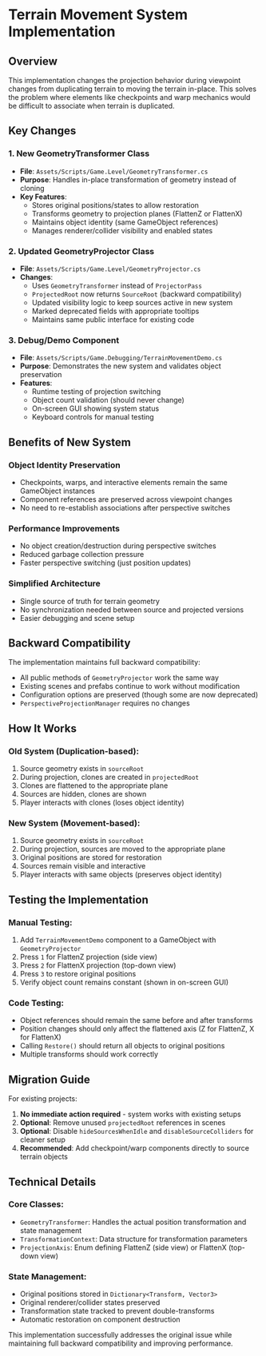 # Terrain Movement System Implementation

## Overview
This implementation changes the projection behavior during viewpoint changes from duplicating terrain to moving the terrain in-place. This solves the problem where elements like checkpoints and warp mechanics would be difficult to associate when terrain is duplicated.

## Key Changes

### 1. New GeometryTransformer Class
- **File**: `Assets/Scripts/Game.Level/GeometryTransformer.cs`
- **Purpose**: Handles in-place transformation of geometry instead of cloning
- **Key Features**:
  - Stores original positions/states to allow restoration
  - Transforms geometry to projection planes (FlattenZ or FlattenX)
  - Maintains object identity (same GameObject references)
  - Manages renderer/collider visibility and enabled states

### 2. Updated GeometryProjector Class
- **File**: `Assets/Scripts/Game.Level/GeometryProjector.cs`
- **Changes**:
  - Uses `GeometryTransformer` instead of `ProjectorPass`
  - `ProjectedRoot` now returns `SourceRoot` (backward compatibility)
  - Updated visibility logic to keep sources active in new system
  - Marked deprecated fields with appropriate tooltips
  - Maintains same public interface for existing code

### 3. Debug/Demo Component
- **File**: `Assets/Scripts/Game.Debugging/TerrainMovementDemo.cs`
- **Purpose**: Demonstrates the new system and validates object preservation
- **Features**:
  - Runtime testing of projection switching
  - Object count validation (should never change)
  - On-screen GUI showing system status
  - Keyboard controls for manual testing

## Benefits of New System

### Object Identity Preservation
- Checkpoints, warps, and interactive elements remain the same GameObject instances
- Component references are preserved across viewpoint changes
- No need to re-establish associations after perspective switches

### Performance Improvements
- No object creation/destruction during perspective switches
- Reduced garbage collection pressure
- Faster perspective switching (just position updates)

### Simplified Architecture
- Single source of truth for terrain geometry
- No synchronization needed between source and projected versions
- Easier debugging and scene setup

## Backward Compatibility

The implementation maintains full backward compatibility:
- All public methods of `GeometryProjector` work the same way
- Existing scenes and prefabs continue to work without modification
- Configuration options are preserved (though some are now deprecated)
- `PerspectiveProjectionManager` requires no changes

## How It Works

### Old System (Duplication-based):
1. Source geometry exists in `sourceRoot`
2. During projection, clones are created in `projectedRoot`
3. Clones are flattened to the appropriate plane
4. Sources are hidden, clones are shown
5. Player interacts with clones (loses object identity)

### New System (Movement-based):
1. Source geometry exists in `sourceRoot`
2. During projection, sources are moved to the appropriate plane
3. Original positions are stored for restoration
4. Sources remain visible and interactive
5. Player interacts with same objects (preserves object identity)

## Testing the Implementation

### Manual Testing:
1. Add `TerrainMovementDemo` component to a GameObject with `GeometryProjector`
2. Press `1` for FlattenZ projection (side view)
3. Press `2` for FlattenX projection (top-down view)  
4. Press `3` to restore original positions
5. Verify object count remains constant (shown in on-screen GUI)

### Code Testing:
- Object references should remain the same before and after transforms
- Position changes should only affect the flattened axis (Z for FlattenZ, X for FlattenX)
- Calling `Restore()` should return all objects to original positions
- Multiple transforms should work correctly

## Migration Guide

For existing projects:
1. **No immediate action required** - system works with existing setups
2. **Optional**: Remove unused `projectedRoot` references in scenes
3. **Optional**: Disable `hideSourcesWhenIdle` and `disableSourceColliders` for cleaner setup
4. **Recommended**: Add checkpoint/warp components directly to source terrain objects

## Technical Details

### Core Classes:
- `GeometryTransformer`: Handles the actual position transformation and state management
- `TransformationContext`: Data structure for transformation parameters
- `ProjectionAxis`: Enum defining FlattenZ (side view) or FlattenX (top-down view)

### State Management:
- Original positions stored in `Dictionary<Transform, Vector3>`
- Original renderer/collider states preserved
- Transformation state tracked to prevent double-transforms
- Automatic restoration on component destruction

This implementation successfully addresses the original issue while maintaining full backward compatibility and improving performance.